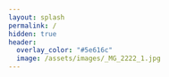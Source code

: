 ```yaml
---
layout: splash
permalink: /
hidden: true
header:
  overlay_color: "#5e616c"
  image: /assets/images/_MG_2222_1.jpg
---
```


